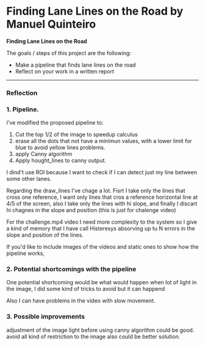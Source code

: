 # **Finding Lane Lines on the Road by Manuel Quinteiro** 


**Finding Lane Lines on the Road**

The goals / steps of this project are the following:
* Make a pipeline that finds lane lines on the road
* Reflect on your work in a written report


[//]: # (Image References)

[image1]: ./examples/grayscale.jpg "Grayscale"

---

### Reflection

### 1. Pipeline.

I've modified the proposed pipeline to:

1) Cut the top 1/2 of the image to speedup calculus
2) erase all the dots that not have a minimun values, with a lower limit for blue to avoid yellow lines problems.
3) apply Canny algorithm 
4) Apply hought_lines to canny output.

I dind't use ROI because I want to check if I can detect just my line between some other lanes.

Regarding the draw_lines I've chage a lot.
Fisrt I take only the lines that cross one reference, I want only lines that cros a reference horizontal line at 4/5 of the screen, also I take only the lines with hi slope, and finally I discart hi chagnes in the slope and position (this is just for chalenge video)

For the challenge.mp4 video I need more complexity to the system so I give a kind of memory that I have call Histeresys 
absorving up tu N errors in the slope and position of the lines.

If you'd like to include images of the videos and static ones to show how the pipeline works, 

[image2]: ./test_images_output/video2.png


### 2. Potential shortcomings with the pipeline


One potential shortcoming would be what would happen when lot of light in the image, I did some kind of tricks to avoid but it can happend

Also I can have problems in the video with slow movement.




### 3. Possible improvements

adjustment of the image light before using canny algorithm could be good.
avoid all kind of restriction to the image also could be better solution.
